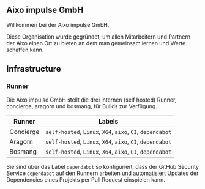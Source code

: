## Aixo impulse GmbH

Willkommen bei der Aixo impulse GmbH.

Diese Organisation wurde gegründet, um allen Mitarbeitern und Partnern der Aixo einen Ort zu bieten an dem man gemeinsam lernen und Werte schaffen kann.

## Infrastructure

### Runner

Die Aixo impulse GmbH stellt die drei internen (self hosted) Runner, concierge, aragorn und bosmang, für Builds zur Verfügung.

| Runner    | Labels                                                    |
| --------- | --------------------------------------------------------- |
| Concierge | `self-hosted`, `Linux`, `X64`, `aixo`, `CI`, `dependabot` |
| Aragorn   | `self-hosted`, `Linux`, `X64`, `aixo`, `CI`, `dependabot` |
| Bosmang   | `self-hosted`, `Linux`, `X64`, `aixo`, `CI`, `dependabot` |

Sie sind über das Label `dependabot` so konfiguriert, dass der GitHub Security Service `dependabot` auf den Runnern arbeiten und automatisiert Updates der Dependencies eines Projekts per Pull Request einspielen kann.

